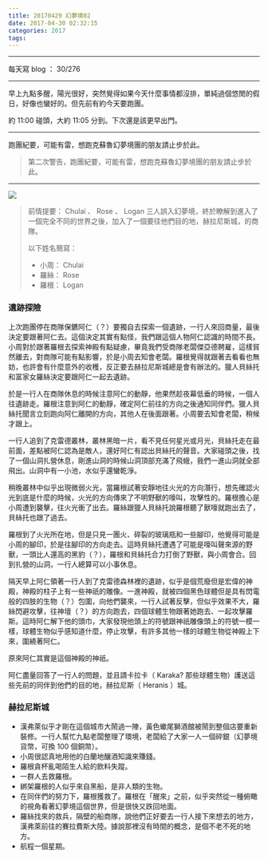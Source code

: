 ```yaml
---
title: 20170429 幻夢境02
date: 2017-04-30 02:32:15
categories: 2017
tags:
---
```

---

每天寫 blog ： 30/276

---

早上九點多醒，陽光很好，突然覺得如果今天什麼事情都沒排，單純過個悠閒的假日，好像也蠻好的。但先前有約今天要跑團。

約 11:00 碰頭，大約 11:05 分到。下次還是該更早出門。

---

跑團紀要，可能有雷，想跑克蘇魯幻夢境團的朋友請止步於此。

> 第二次警告，跑團紀要，可能有雷，想跑克蘇魯幻夢境團的朋友請止步於此。

<!-- more -->

---

![](https://c1.staticflickr.com/5/4193/34187034152_a95457509a.jpg)

>前情提要： Chulai 、 Rose 、 Logan 三人誤入幻夢境，終於瞭解到進入了一個完全不同的世界之後，加入了一個要往他們目的地，赫拉尼斯城，的商隊。
>
> 以下姓名簡寫：
> - 小周： Chulai
> - 羅絲： Rose
> - 羅根： Logan

### 遺跡探險

上次跑團停在商隊保鑣阿仁（？）要獨自去探索一個遺跡，一行人來回商量，最後決定要跟著阿仁去。這個決定其實有點怪，我們跟這個人物阿仁認識的時間不長。小周對於跟著羅根去探索神殿有點疑慮，畢竟我們受商隊老闆傑亞德聘雇，這樣貿然離去，對商隊可能有點影響，於是小周去知會老闆。羅根覺得就跟著去看看也無妨，也許會有什麼意外的收穫，反正要去赫拉尼斯城總是會有辦法的。獵人貝絲托和富家女羅絲決定要跟阿仁一起去遺跡。

於是一行人在商隊休息的時候注意阿仁的動靜，他果然趁夜幕低垂的時候，一個人往遺跡走。羅根注意到阿仁的動靜，確定阿仁前往的方向之後通知同伴們。獵人貝絲托聞言立刻跑向阿仁離開的方向，其他人在後面跟著。小周要去知會老闆，稍候才跟上。

一行人追到了克雷德叢林，叢林黑暗一片，看不見任何星光或月光，貝絲托走在最前面，差點被阿仁認為是敵人，還好阿仁有認出貝絲托的聲音。大家碰頭之後，找了一個山洞扎營休息，剛進山洞的時候山洞頂部充滿了飛蛾，我們一進山洞就全部飛出。山洞中有一小池，水似乎還蠻乾淨。

稍晚叢林中似乎出現微弱火光，當羅根試著安靜地往火光的方向潛行，想先確認火光到底是什麼的時候，火光的方向傳來了不明野獸的嚎叫，攻擊性的。羅根擔心是小周遭到襲擊，往火光衝了出去。羅絲跟獵人貝絲托說羅根聽了獸嚎就跑出去了，貝絲托也跟了過去。

羅根到了火光所在地，但是只見一團火、碎裂的玻璃瓶和一些腳印，他覺得可能是小周的腳印，於是往腳印的方向走去。這時貝絲托遭遇了可能是嚎叫聲來源的野獸，一頭比人還高的黑豹（？），羅根和貝絲托合力打倒了野獸，與小周會合。回到扎營的山洞，一行人總算可以小事休息。

隔天早上阿仁領著一行人到了克雷德森林裡的遺跡，似乎是個荒廢但是宏偉的神殿，神殿的柱子上有一些神祇的雕像。一進神殿，就被四個黑色球體但是具有閃電般的四肢的生物（？）包圍，向他們襲來，一行人試著反擊，但似乎效果不大，羅絲閃避攻擊，往神壇（？）的方向跑去，四個球體生物跟著她跑去、一起攻擊羅斯。這時阿仁解下他的頭巾，大家發現他頭上的符號跟神祇雕像頭上的符號一模一樣，球體生物似乎感知道什麼，停止攻擊，有許多其他一樣的球體生物從神殿上下來，圍繞著阿仁。

原來阿仁其實是這個神殿的神祇。

阿仁盡量回答了一行人的問題，並且請卡拉卡（ Karaka? 那些球體生物）護送這些先前的同伴到他們的目的地，赫拉尼斯（ Heranis ）城。

### 赫拉尼斯城

- 漢弗萊似乎才剛在這個城市大鬧過一陣，黃色蠍尾獅酒館被鬧到整個店要重新裝修。一行人幫忙九點老闆整理了環境，老闆給了大家一人一個碎銀（幻夢境貨幣，可換 100 個銅幣）。
- 小周很認真地用他的白蘭地釀酒知識來賺錢。
- 羅根貪杯亂喝陌生人給的飲料失蹤。
- 一群人去救羅根。
- 綁架羅根的人似乎來自黑船，是非人類的生物。
- 在同伴們的努力下，羅根獲救了。羅根在「醒來」之前，似乎突然從一種俯瞰的視角看著幻夢境這個世界，但是很快又跌回地面。
- 羅絲找來的救兵，隔壁的船商隊，說他們正好要去一行人接下來想去的地方，漢弗萊前往的賽拉費斯大陸。據說那裡沒有時間的概念，是個不老不死的地方。
- 航程一個星期。
